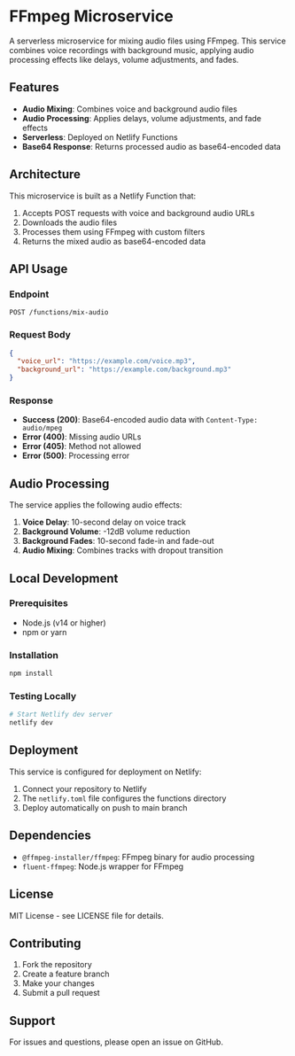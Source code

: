 # FFmpeg Microservice

A serverless microservice for mixing audio files using FFmpeg. This service combines voice recordings with background music, applying audio processing effects like delays, volume adjustments, and fades.

## Features

- **Audio Mixing**: Combines voice and background audio files
- **Audio Processing**: Applies delays, volume adjustments, and fade effects
- **Serverless**: Deployed on Netlify Functions
- **Base64 Response**: Returns processed audio as base64-encoded data

## Architecture

This microservice is built as a Netlify Function that:
1. Accepts POST requests with voice and background audio URLs
2. Downloads the audio files
3. Processes them using FFmpeg with custom filters
4. Returns the mixed audio as base64-encoded data

## API Usage

### Endpoint
```
POST /functions/mix-audio
```

### Request Body
```json
{
  "voice_url": "https://example.com/voice.mp3",
  "background_url": "https://example.com/background.mp3"
}
```

### Response
- **Success (200)**: Base64-encoded audio data with `Content-Type: audio/mpeg`
- **Error (400)**: Missing audio URLs
- **Error (405)**: Method not allowed
- **Error (500)**: Processing error

## Audio Processing

The service applies the following audio effects:

1. **Voice Delay**: 10-second delay on voice track
2. **Background Volume**: -12dB volume reduction
3. **Background Fades**: 10-second fade-in and fade-out
4. **Audio Mixing**: Combines tracks with dropout transition

## Local Development

### Prerequisites
- Node.js (v14 or higher)
- npm or yarn

### Installation
```bash
npm install
```

### Testing Locally
```bash
# Start Netlify dev server
netlify dev
```

## Deployment

This service is configured for deployment on Netlify:

1. Connect your repository to Netlify
2. The `netlify.toml` file configures the functions directory
3. Deploy automatically on push to main branch

## Dependencies

- `@ffmpeg-installer/ffmpeg`: FFmpeg binary for audio processing
- `fluent-ffmpeg`: Node.js wrapper for FFmpeg

## License

MIT License - see LICENSE file for details.

## Contributing

1. Fork the repository
2. Create a feature branch
3. Make your changes
4. Submit a pull request

## Support

For issues and questions, please open an issue on GitHub. 